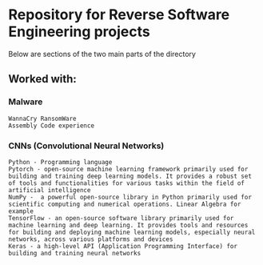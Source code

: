 # Repository for Reverse Software Engineering projects

Below are sections of the two main parts of the directory

## Worked with:


### Malware 
    WannaCry RansomWare
    Assembly Code experience

### CNNs (Convolutional Neural Networks)
    Python - Programming language
    Pytorch - open-source machine learning framework primarily used for building and training deep learning models. It provides a robust set of tools and functionalities for various tasks within the field of artificial intelligence
    NumPy -  a powerful open-source library in Python primarily used for scientific computing and numerical operations. Linear Algebra for example
    TensorFlow - an open-source software library primarily used for machine learning and deep learning. It provides tools and resources for building and deploying machine learning models, especially neural networks, across various platforms and devices
    Keras - a high-level API (Application Programming Interface) for building and training neural networks
